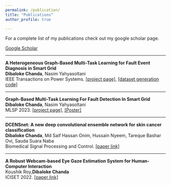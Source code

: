 ```yaml
---
permalink: /publication/
title: "Publications"
author_profile: true

---
```

For a complete list of my publications check out my google scholar page.

 <a href="https://scholar.google.com/citations?user=dO8bRn0AAAAJ&hl=en" target="_blank">Google Scholar</a> 

------
<b> A Heterogeneous Graph-Based Multi-Task Learning for Fault Event Diagnosis in Smart Grid </b>
<br><b>Dibaloke Chanda</b>, Nasim Yahyasoltani
<br>IEEE Transactions on Power Systems.  [[project page]](https://graphbasedmtl.github.io/heterogenous-graph-mtl-fault-diagonosis/), [[dataset generation code]](https://github.com/Machine-Learning-Optimization-Data-Lab/Graph-Based-Fault-Detection-Data-Generation)

------
<b> Graph-Based Multi-Task Learning For Fault Detection In Smart Grid </b>
<br><b>Dibaloke Chanda</b>, Nasim Yahyasoltani
<br>MLSP 2023. [[project page]](https://graph-based-mtl-fault-detection.github.io/), [[Poster]](https://drive.google.com/file/d/1nfBjpoZ2eipo_oYeew5BV9r738I0bPx6/view)

------

<b> DCENSnet: A new deep convolutional ensemble network for skin cancer classification </b>
<br><b>Dibaloke Chanda</b>, Md Saif Hassan Onim, Hussain Nyeem, Tareque Bashar Ovi, Sauda Suara Naba
<br>Biomedical Signal Processing and Control. [[paper link]](https://www.sciencedirect.com/science/article/pii/S1746809423011904)

------
<b> A Robust Webcam-based Eye Gaze Estimation System for Human-Computer Interaction </b>
<br> Koushik Roy,<b>Dibaloke Chanda</b>
<br>ICISET 2022. [[paper link]](https://ieeexplore.ieee.org/abstract/document/9775896)


